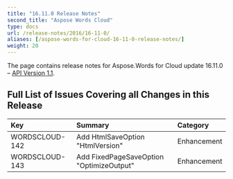 ```yaml
---
title: "16.11.0 Release Notes"
second_title: "Aspose Words Cloud"
type: docs
url: /release-notes/2016/16-11-0/
aliases: [/aspose-words-for-cloud-16-11-0-release-notes/]
weight: 20
---
```


The page contains release notes for Aspose.Words for Cloud update 16.11.0 – [API Version 1.1](http://api.aspose.com/v1.1/swagger/ui/index).

## Full List of Issues Covering all Changes in this Release

|Key |Summary |Category |
| :- | :- | :- |
|WORDSCLOUD-142 |Add HtmlSaveOption "HtmlVersion" |Enhancement |
|WORDSCLOUD-143 |Add FixedPageSaveOption "OptimizeOutput" |Enhancement |

